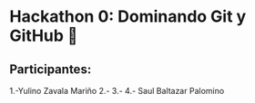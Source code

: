 # Hackathon 0: Dominando Git y GitHub 🚀

## Participantes:

1.-Yulino Zavala Mariño
2.-
3.-
4.- Saul Baltazar Palomino 
